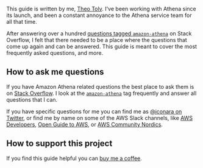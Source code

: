 This guide is written by me, [Theo Tolv](https://iconara.net/). I've been working with Athena since its launch, and been a constant annoyance to the Athena service team for all that time.

After answering over a hundred [questions tagged `amazon-athena`][1] on Stack Overflow, I felt that there needed to be a place where the questions that come up again and can be answered. This guide is meant to cover the most frequently asked questions, and more.

## How to ask me questions

If you have Amazon Athena related questions the best place to ask them is on [Stack Overflow](https://stackoverflow.com). I look at the [`amazon-athena`][1] tag frequently and answer all questions that I can.

If you have specific questions for me you can find me as [@iconara on Twitter](https://twitter.com/iconara), or find me by name on some of the AWS Slack channels, like [AWS Developers](https://awsdevelopers.slack.com), [Open Guide to AWS](https://og-aws.slack.com/), or [AWS Community Nordics](https://aws-community-nordics.slack.com).

## How to support this project

If you find this guide helpful you can [buy me a coffee](https://buymeacoffee.com/iconara).

  [1]: https://stackoverflow.com/questions/tagged/amazon-athena
